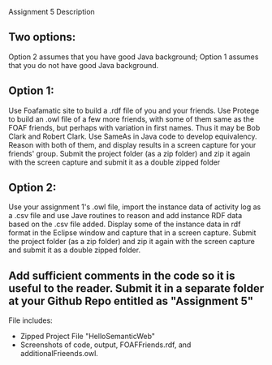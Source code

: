 Assignment 5 Description

Two options: 
---------------------------------------------------------------------------------------------------------
Option 2 assumes that you have good Java background; Option 1 assumes that you do not have good Java background.


Option 1: 
---------
Use Foafamatic site to build a .rdf file of you and your friends. 
Use Protege to build an .owl file of a few more friends, with some of them same as the FOAF friends, 
but perhaps with variation in first names. Thus it may be Bob Clark and Robert Clark. 
Use SameAs in Java code to develop equivalency. 
Reason with both of them, and display results in a screen capture for your friends' group. 
Submit the project folder (as a zip folder) and zip it again with the screen capture and submit it as a double zipped folder

Option 2:
---------
Use your assignment 1's .owl file, import the instance data of activity log as a .csv file 
and use Jave routines to reason and add instance RDF data based on the .csv file added. 
Display some of the instance data in rdf format in the Eclipse window and capture that in a screen capture. 
Submit the project folder (as a zip folder) and zip it again with the screen capture and submit it as a double zipped folder.

Add sufficient comments in the code so it is useful to the reader. 
Submit it in a separate folder at your Github Repo entitled as "Assignment 5"
-------------------------------------------------------------------------------

File includes: 
- Zipped Project File "HelloSemanticWeb"
- Screenshots of code, output, FOAFFriends.rdf, and additionalFrieends.owl.


